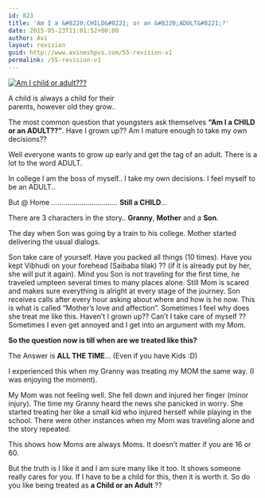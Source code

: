 ```yaml
---
id: 823
title: 'Am I a &#8220;CHILD&#8221; or an &#8220;ADULT&#8221;?'
date: 2015-05-23T11:01:52+00:00
author: Avi
layout: revision
guid: http://www.avineshpvs.com/55-revision-v1
permalink: /55-revision-v1
---
```

<div id="attachment_175" style="width: 254px" class="wp-caption aligncenter">
  <a href="https://i0.wp.com/www.avineshpvs.com/wp-content/uploads/2012/06/human-aging.jpg" data-rel="lightbox-0" data-imagelightbox="0" title=""><img src="https://i0.wp.com/www.avineshpvs.com/wp-content/uploads/2012/06/human-aging.jpg?resize=244%2C152" alt="Am I child or adult???" class="size-full wp-image-175" data-recalc-dims="1" /></a>
  
  <p class="wp-caption-text">
    A child is always a child for their parents, however old they grow..
  </p>
</div>

The most common question that youngsters ask themselves **&#8220;Am I a CHILD or an ADULT??&#8221;**. Have I grown up?? Am I mature enough to take my own decisions??

Well everyone wants to grow up early and get the tag of an adult. There is a lot to the word ADULT.  
<!--more-->

In college I am the boss of myself.. I take my own decisions. I feel myself to be an ADULT..

But @ Home &#8230;&#8230;&#8230;&#8230;&#8230;&#8230;&#8230;&#8230;&#8230;&#8230;&#8230; **Still a CHILD**&#8230;

There are 3 characters in the story.. **Granny**, **Mother** and a **Son**.

The day when Son was going by a train to his college. Mother started delivering the usual dialogs.

Son take care of yourself. Have you packed all things (10 times). Have you kept Vibhudi on your forehead (Saibaba tilak) ?? (if it is already put by her, she will put it again). Mind you Son is not traveling for the first time, he traveled umpteen several times to many places alone. Still Mom is scared and makes sure everything is alright at every stage of the journey. Son receives calls after every hour asking about where and how is he now. This is what is called &#8220;Mother&#8217;s love and affection&#8221;. Sometimes I feel why does she treat me like this. Haven&#8217;t I grown up?? Can&#8217;t I take care of myself ?? Sometimes I even get annoyed and I get into an argument with my Mom.

**So the question now is till when are we treated like this?**

The Answer is **ALL THE TIME**&#8230; (Even if you have Kids :D)

I experienced this when my Granny was treating my MOM the same way. (I was enjoying the moment).

My Mom was not feeling well. She fell down and injured her finger (minor injury). The time my Granny heard the news she panicked in worry. She started treating her like a small kid who injured herself while playing in the school. There were other instances when my Mom was traveling alone and the story repeated.

This shows how Moms are always Moms. It doesn&#8217;t matter if you are 16 or 60.

But the truth is I like it and I am sure many like it too. It shows someone really cares for you. If I have to be a child for this, then it is worth it. So do you like being treated as  **a Child or an Adult** ??